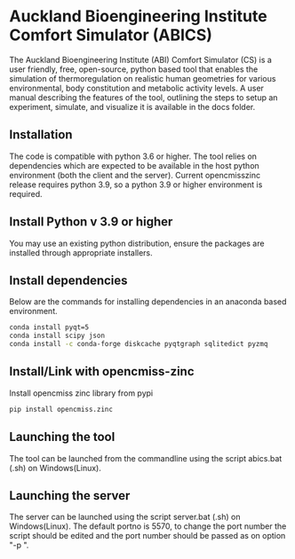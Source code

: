 Auckland Bioengineering Institute Comfort Simulator (ABICS)
===========================================================

The Auckland Bioengineering Institute (ABI) Comfort Simulator (CS) is a user friendly, free, open-source, python based tool that enables the simulation of thermoregulation on realistic human geometries for various environmental, body constitution and metabolic activity levels.
A user manual describing the features of the tool, outlining the steps to setup an experiment, simulate, and visualize it is available in the docs folder.

Installation
-------------

The code is compatible with python 3.6 or higher. The tool relies on dependencies which are expected to be available in the host python environment (both the client and the server). 
Current opencmisszinc release requires python 3.9, so a python 3.9 or higher environment is required.

Install Python v 3.9 or higher
-------------

You may use an existing python distribution, ensure the packages are installed through appropriate installers.

Install dependencies
-------------

Below are the commands for installing dependencies in an anaconda based environment.

```sh
conda install pyqt=5 
conda install scipy json
conda install -c conda-forge diskcache pyqtgraph sqlitedict pyzmq
```

Install/Link with opencmiss-zinc
-------------

Install opencmiss zinc library from pypi

```sh
pip install opencmiss.zinc
```

Launching the tool
------------------

The tool can be launched from the commandline using the script abics.bat (.sh) on Windows(Linux). 

Launching the server
--------------------

The server can be launched using the script server.bat (.sh) on Windows(Linux). The default portno is 5570, to change the port number the script should be edited and the port number should be passed as on option "-p <portno>".
